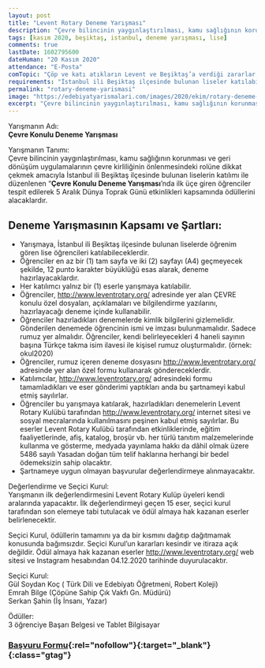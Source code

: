 ```yaml
---
layout: post
title: "Levent Rotary Deneme Yarışması"
description: "Çevre bilincinin yaygınlaştırılması, kamu sağlığının korunması ve geri dönüşüm uygulamalarının çevre kirliliğinin önlenmesindeki rolüne dikkat çekmek amacıyla İstanbul ili Beşiktaş ilçesinde bulunan liselerin katılımı ile düzenlenen “Çevre Konulu Deneme Yarışması’nda ilk üçe giren öğrenciler tespit edilerek 5 Aralık Dünya Toprak Günü etkinlikleri kapsamında ödüllerini alacaklardır."
tags: [kasım 2020, beşiktaş, istanbul, deneme yarışması, lise]
comments: true
lastDate: 1602795600
dateHuman: "20 Kasım 2020"
attendance: "E-Posta"
comTopic: "Çöp ve katı atıkların Levent ve Beşiktaş’a verdiği zararlar, çevremizi daha temiz tutmak için önlemler ve alınabilecek çözümler"
requirements: "İstanbul ili Beşiktaş ilçesinde bulunan liseler katılabilir"
permalink: "rotary-deneme-yarismasi"
image: "https://edebiyatyarismalari.com/images/2020/ekim/rotary-deneme-yarismasi.jpg"
excerpt: "Çevre bilincinin yaygınlaştırılması, kamu sağlığının korunması ve geri dönüşüm uygulamalarının çevre kirliliğinin önlenmesindeki rolüne dikkat çekmek amacıyla İstanbul ili Beşiktaş ilçesinde bulunan liselerin katılımı ile düzenlenen “Çevre Konulu Deneme Yarışması’nda ilk üçe giren öğrenciler tespit edilerek 5 Aralık Dünya Toprak Günü etkinlikleri kapsamında ödüllerini alacaklardır."
---
```


Yarışmanın Adı:  
**Çevre Konulu Deneme Yarışması** 

Yarışmanın Tanımı:  
Çevre bilincinin yaygınlaştırılması, kamu sağlığının korunması ve geri dönüşüm uygulamalarının çevre kirliliğinin önlenmesindeki rolüne dikkat çekmek amacıyla İstanbul ili Beşiktaş ilçesinde bulunan liselerin katılımı ile düzenlenen “**Çevre Konulu Deneme Yarışması**’nda ilk üçe giren öğrenciler tespit edilerek 5 Aralık Dünya Toprak Günü etkinlikleri kapsamında ödüllerini alacaklardır.
 
## Deneme Yarışmasının Kapsamı ve Şartları:
- Yarışmaya, İstanbul ili Beşiktaş ilçesinde bulunan liselerde öğrenim gören lise öğrencileri katılabileceklerdir.
- Öğrenciler en az bir (1) tam sayfa ve iki (2) sayfayı (A4) geçmeyecek şekilde, 12 punto karakter büyüklüğü esas alarak, deneme hazırlayacaklardır.
- Her katılımcı yalnız bir (1) eserle yarışmaya katılabilir.
- Öğrenciler, http://www.leventrotary.org/ adresinde yer alan ÇEVRE konulu özel dosyaları, açıklamaları ve bilgilendirme yazılarını, hazırlayacağı deneme içinde kullanabilir.
- Öğrenciler hazırladıkları denemelerde kimlik bilgilerini gizlemelidir. Gönderilen denemede öğrencinin ismi ve imzası bulunmamalıdır. Sadece rumuz yer almalıdır. Öğrenciler, kendi belirleyecekleri 4 haneli sayının başına Türkçe takma isim ilavesi ile kişisel rumuz oluşturmalıdır. (örnek: okul2020)
- Öğrenciler, rumuz içeren deneme dosyasını http://www.leventrotary.org/ adresinde yer alan özel formu kullanarak göndereceklerdir.
- Katılımcılar, http://www.leventrotary.org/ adresindeki formu tamamladıkları ve eser gönderimi yaptıkları anda bu şartnameyi kabul etmiş sayılırlar.
- Öğrenciler bu yarışmaya katılarak, hazırladıkları denemelerin Levent Rotary Kulübü tarafından http://www.leventrotary.org/ internet sitesi ve sosyal mecralarında kullanılmasını peşinen kabul etmiş sayılırlar. Bu eserler Levent Rotary Kulübü tarafından etkinliklerinde, eğitim faaliyetlerinde, afiş, katalog, broşür vb. her türlü tanıtım malzemelerinde kullanma ve gösterme, medyada yayınlama hakkı da dâhil olmak üzere 5486 sayılı Yasadan doğan tüm telif haklarına herhangi bir bedel ödemeksizin sahip olacaktır.
- Şartnameye uygun olmayan başvurular değerlendirmeye alınmayacaktır.
 
Değerlendirme ve Seçici Kurul:  
Yarışmanın ilk değerlendirmesini Levent Rotary Kulüp üyeleri kendi aralarında yapacaktır. İlk değerlendirmeyi geçen 15 eser, seçici kurul tarafından son elemeye tabi tutulacak ve ödül almaya hak kazanan eserler belirlenecektir.

Seçici Kurul, ödüllerin tamamını ya da bir kısmını dağıtıp dağıtmamak konusunda bağımsızdır. Seçici Kurul’un kararları kesindir ve itiraza açık değildir. Ödül almaya hak kazanan eserler http://www.leventrotary.org/ web sitesi ve Instagram hesabından 04.12.2020 tarihinde duyurulacaktır.

Seçici Kurul:  
Gül Soydan Koç ( Türk Dili ve Edebiyatı Öğretmeni, Robert Koleji)  
Emrah Bilge (Çöpüne Sahip Çık Vakfı Gn. Müdürü)  
Serkan Şahin (İş İnsanı, Yazar)  

Ödüller:  
3 öğrenciye Başarı Belgesi ve Tablet Bilgisayar

### [Başvuru Formu](https://leventrotary.org/yarisma-kayit-sayfasi/?ref=edebiyatyarismalari.com){:rel="nofollow"}{:target="_blank"}{:class="gtag"}